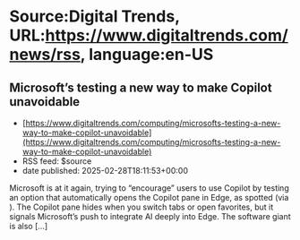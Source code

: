 # Source:Digital Trends, URL:https://www.digitaltrends.com/news/rss, language:en-US

## Microsoft’s testing a new way to make Copilot unavoidable
 - [https://www.digitaltrends.com/computing/microsofts-testing-a-new-way-to-make-copilot-unavoidable](https://www.digitaltrends.com/computing/microsofts-testing-a-new-way-to-make-copilot-unavoidable)
 - RSS feed: $source
 - date published: 2025-02-28T18:11:53+00:00

Microsoft is at it again, trying to &#8220;encourage&#8221; users to use Copilot by testing an option that automatically opens the Copilot pane in Edge, as spotted (via ). The Copilot pane hides when you switch tabs or open favorites, but it signals Microsoft&#8217;s push to integrate AI deeply into Edge. The software giant is also [&#8230;]

